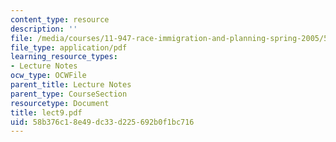 ```yaml
---
content_type: resource
description: ''
file: /media/courses/11-947-race-immigration-and-planning-spring-2005/58b376c18e49dc33d225692b0f1bc716_lect9.pdf
file_type: application/pdf
learning_resource_types:
- Lecture Notes
ocw_type: OCWFile
parent_title: Lecture Notes
parent_type: CourseSection
resourcetype: Document
title: lect9.pdf
uid: 58b376c1-8e49-dc33-d225-692b0f1bc716
---
```

